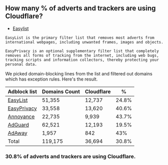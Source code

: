 ## How many % of adverts and trackers are using Cloudflare?


- [Easylist](https://web.archive.org/web/20210516110248/https://easylist.to/)
```
EasyList is the primary filter list that removes most adverts from international webpages, including unwanted frames, images and objects.

EasyPrivacy is an optional supplementary filter list that completely removes all forms of tracking from the internet, including web bugs, tracking scripts and information collectors, thereby protecting your personal data.
```


We picked domain-blocking lines from the list and filtered out domains which has exception rules.
Here's the result.


| Adblock list | Domains Count | Cloudflare | % |
| --- | --- | --- | --- |
| [EasyList](https://easylist.to/easylist/easylist.txt) | 51,355 | 12,737 | 24.8% |
| [EasyPrivacy](https://easylist.to/easylist/easyprivacy.txt) | 33,558 | 13,620 | 40.6% |
| [Annoyance](https://secure.fanboy.co.nz/fanboy-annoyance.txt) | 22,735 | 9,939 | 43.7% |
| [AdGuard](https://adguardteam.github.io/AdGuardSDNSFilter/Filters/filter.txt) | 62,521 | 12,193 | 19.5% |
| [AdAway](https://raw.githubusercontent.com/AdAway/adaway.github.io/master/hosts.txt) | 1,957 | 842 | 43% |
| Total | 119,175 | 36,694 | 30.8% |


### 30.8% of adverts and trackers are using Cloudflare.